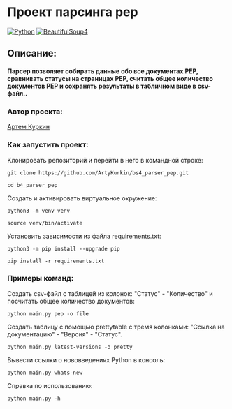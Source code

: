 # Проект парсинга pep

[![Python](https://img.shields.io/badge/-Python-464646?style=flat&logo=Python&logoColor=ffffff&color=043A6B)](https://www.python.org/)
[![BeautifulSoup4](https://img.shields.io/badge/-BeautifulSoup4-464646?style=flat&logo=BeautifulSoup4&logoColor=ffffff&color=043A6B)](https://www.crummy.com/software/BeautifulSoup/)
## Описание:

#### Парсер позволяет собирать данные обо все документах PEP, сравнивать статусы на страницах PEP, считать общее количество документов PEP и сохранять результаты в табличном виде в csv-файл..


### Автор проекта:

[Артем Куркин](https://github.com/ArtyKurkin)

### Как запустить проект:
Клонировать репозиторий и перейти в него в командной строке:
```
git clone https://github.com/ArtyKurkin/bs4_parser_pep.git
```
```
cd b4_parser_pep
```
Создать и активировать виртуальное окружение:
```
python3 -m venv venv
```
```
source venv/bin/activate 
```
Установить зависимости из файла requirements.txt:
```
python3 -m pip install --upgrade pip
```
```
pip install -r requirements.txt
```

### Примеры команд:
Создать csv-файл с таблицей из колонок: "Статус" - "Количество" и посчитать общее количество документов:
```
python main.py pep -o file
```
Создать таблицу с помощью prettytable с тремя колонками: "Ссылка на документацию" - "Версия" - "Статус".
```
python main.py latest-versions -o pretty 
```
Вывести ссылки о нововведениях Python в консоль:
```
python main.py whats-new
```
Справка по использованию:
```
python main.py -h
```
